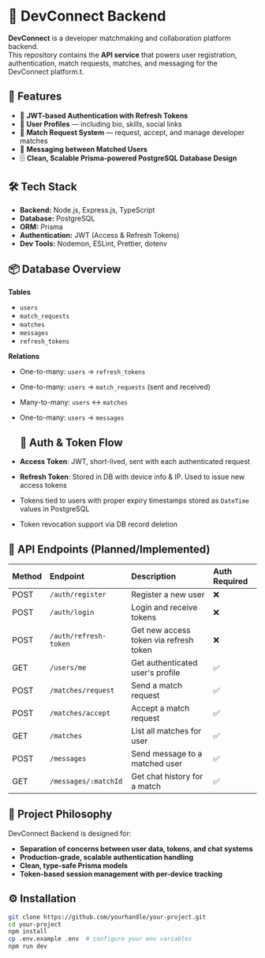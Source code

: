 # 🚀 DevConnect Backend

**DevConnect** is a developer matchmaking and collaboration platform backend.  
This repository contains the **API service** that powers user registration, authentication, match requests, matches, and messaging for the DevConnect platform.t.

## 📖 Features

- 🔐 **JWT-based Authentication with Refresh Tokens**
- 📄 **User Profiles** — including bio, skills, social links
- 🎯 **Match Request System** — request, accept, and manage developer matches
- 💬 **Messaging between Matched Users**
- 🗄️ **Clean, Scalable Prisma-powered PostgreSQL Database Design**


## 🛠️ Tech Stack

- **Backend:** Node.js, Express.js, TypeScript
- **Database:** PostgreSQL
- **ORM:** Prisma
- **Authentication:** JWT (Access & Refresh Tokens)
- **Dev Tools:** Nodemon, ESLint, Prettier, dotenv

## 📦 Database Overview

**Tables**
- `users`
- `match_requests`
- `matches`
- `messages`
- `refresh_tokens`

**Relations**
- One-to-many: `users` → `refresh_tokens`
- One-to-many: `users` → `match_requests` (sent and received)
- Many-to-many: `users` ↔️ `matches`
- One-to-many: `users` → `messages`

  ## 🔐 Auth & Token Flow

- **Access Token**: JWT, short-lived, sent with each authenticated request
- **Refresh Token**: Stored in DB with device info & IP. Used to issue new access tokens
- Tokens tied to users with proper expiry timestamps stored as `DateTime` values in PostgreSQL
- Token revocation support via DB record deletion


## 📡 API Endpoints (Planned/Implemented)

| Method | Endpoint                    | Description                            | Auth Required |
|:--------|:----------------------------|:----------------------------------------|:--------------|
| POST   | `/auth/register`             | Register a new user                    | ❌           |
| POST   | `/auth/login`                | Login and receive tokens               | ❌           |
| POST   | `/auth/refresh-token`        | Get new access token via refresh token | ❌           |
| GET    | `/users/me`                  | Get authenticated user's profile       | ✅           |
| POST   | `/matches/request`           | Send a match request                   | ✅           |
| POST   | `/matches/accept`            | Accept a match request                 | ✅           |
| GET    | `/matches`                   | List all matches for user              | ✅           |
| POST   | `/messages`                  | Send message to a matched user         | ✅           |
| GET    | `/messages/:matchId`         | Get chat history for a match           | ✅           |

## 📜 Project Philosophy

DevConnect Backend is designed for:
- **Separation of concerns between user data, tokens, and chat systems**
- **Production-grade, scalable authentication handling**
- **Clean, type-safe Prisma models**
- **Token-based session management with per-device tracking**



## ⚙️ Installation

```bash
git clone https://github.com/yourhandle/your-project.git
cd your-project
npm install
cp .env.example .env  # configure your env variables
npm run dev
